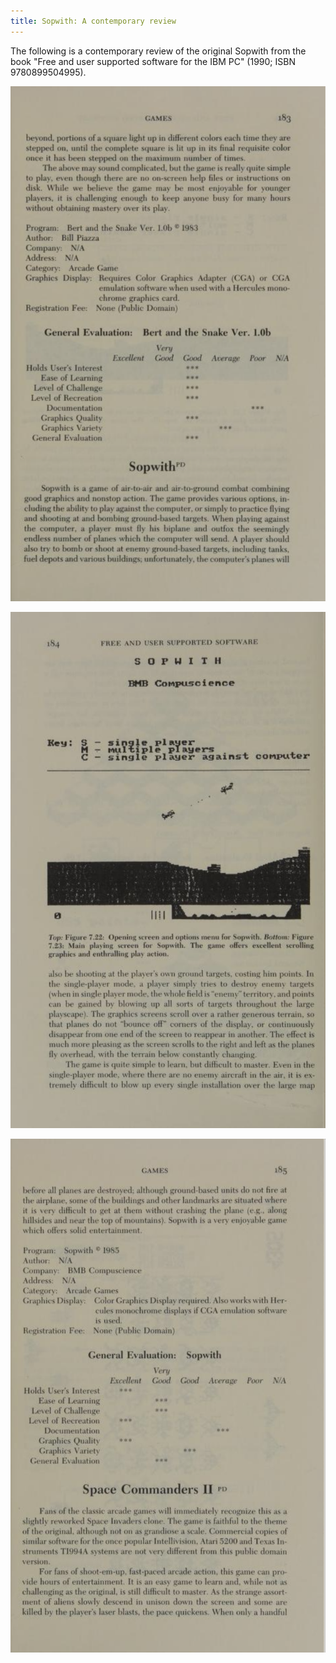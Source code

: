 ```yaml
---
title: Sopwith: A contemporary review
---
```


The following is a contemporary review of the original Sopwith from the book
"Free and user supported software for the IBM PC" (1990;
ISBN 9780899504995).

![Page 1](img/free-ibmpc-page1.png)

![Page 2](img/free-ibmpc-page2.png)

![Page 3](img/free-ibmpc-page3.png)

